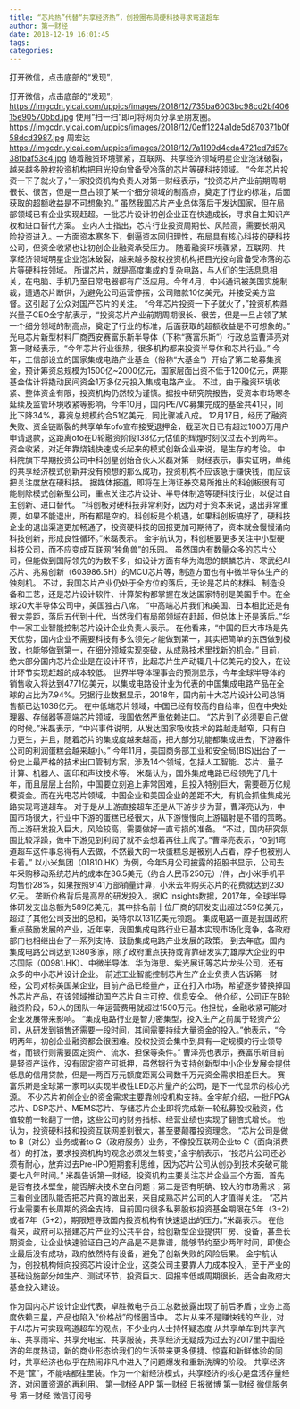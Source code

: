 ```yaml
---
title: “芯片热”代替“共享经济热”，创投圈布局硬科技寻求弯道超车
author: 第一财经
date: 2018-12-19 16:01:45
tags: 
categories: 
---
```

打开微信，点击底部的“发现”，
<!-- more -->
打开微信，点击底部的“发现”，
https://imgcdn.yicai.com/uppics/images/2018/12/735ba6003bc98cd2bf40615e90570bbd.jpg
使用“扫一扫”即可将网页分享至朋友圈。
https://imgcdn.yicai.com/uppics/images/2018/12/0eff1224a1de5d870371b0f58dcd3987.jpg
周宏达
https://imgcdn.yicai.com/uppics/images/2018/12/7a1199d4cda4721ed7d57e38fbaf53c4.jpg
随着融资环境骤紧，互联网、共享经济领域明星企业泡沫破裂，越来越多股权投资机构把目光投向曾备受冷落的芯片等硬科技领域。
“今年芯片投资一下子就火了，”一家投资机构负责人对第一财经表示，“投资芯片产业前期周期很长、很苦，但是一旦占领了某一个细分领域的制高点，奠定了行业的标准，后面获取的超额收益是不可想象的。”
虽然我国芯片产业总体落后于发达国家，但在局部领域已有企业实现赶超。一批芯片设计初创企业正在快速成长，寻求自主知识产权和进口替代方案。
业内人士指出，芯片行业投资周期长、风险高，需要长期风险投资进入。一方面资本寒冬下，倒逼资本回归理性，布局具有核心科技的硬科技公司，但资金收紧也让初创企业融资承受压力。
随着融资环境骤紧，互联网、共享经济领域明星企业泡沫破裂，越来越多股权投资机构把目光投向曾备受冷落的芯片等硬科技领域。
所谓芯片，就是高度集成的复杂电路，与人们的生活息息相关，在电脑、手机乃至日常电器都有广泛应用。今年4月，中兴通讯被美国实施制裁，遭遇芯片断供，为避免公司运营停摆，公司赔款10亿美元，并接受美方监督。这引起了公众对国产芯片的关注。
“今年芯片投资一下子就火了，”投资机构鼎兴量子CEO金宇航表示，“投资芯片产业前期周期很长、很苦，但是一旦占领了某一个细分领域的制高点，奠定了行业的标准，后面获取的超额收益是不可想象的。”
光电芯片新型材料厂商西安赛富乐斯半导体（下称“赛富乐斯”）行政总监曹泽亮对第一财经表示，“今年芯片行业很热，很多机构都来投资半导体和芯片行业。”
今年，工信部设立的国家集成电路产业基金（俗称“大基金”）开始了第二轮募集资金，预计筹资总规模为1500亿~2000亿元，国家层面出资不低于1200亿元，两期基金估计将撬动民间资金1万多亿元投入集成电路产业。
不过，由于融资环境收紧、整体资金有限，投资机构仍然较为谨慎。据投中研究院报告，受资本市场寒冬延续及监管环境收紧等影响，今年10月，国内PE/VC募集完成的基金共41只，同比下降34%，募资总规模约合51亿美元，同比骤减八成。
12月17日，经历了融资失败、资金链断裂的共享单车ofo宣布接受退押金，截至次日已有超过1000万用户申请退款，这距离ofo在D轮融资阶段138亿元估值的辉煌时刻仅过去不到两年。
资金收紧，对近年靠烧钱快速成长起来的模式创新企业来说，是生存的考验。
中科院旗下早期投资公司中科创星创始合伙人米磊对第一财经表示，事实证明，单纯的共享经济模式创新并没有预想的那么成功，投资机构不应该急于赚快钱，而应该把关注度放在硬科技。
据媒体报道，即将在上海证券交易所推出的科创板很有可能剔除模式创新型公司，重点关注芯片设计、半导体制造等硬科技行业，以促进自主创新、进口替代。
“科创板对硬科技非常利好，因为对于资本来说，退出非常重要，如果不能退出，所有都是空的。科创板是个机遇，如果科创板搞好了，硬科技企业的退出渠道更加畅通了，投资硬科技的回报更加可期待了，资本就会慢慢涌向科技创新，形成良性循环。”米磊表示。
金宇航认为，科创板要更多关注中小型硬科技公司，而不应变成互联网“独角兽”的乐园。
虽然国内有数量众多的芯片公司，但能做到国际领先的为数不多，如设计方面有华为海思的麒麟芯片、寒武纪AI芯片、兆易创新（603986.SH）的MCU芯片等，制造方面也有中微半导体生产的蚀刻机。
不过，我国芯片产业仍处于全方位的落后，无论是芯片的材料、制造设备和工艺，还是芯片设计软件、计算架构都掌握在发达国家特别是美国手中。在全球20大半导体公司中，美国独占八席。
“中高端芯片我们和美国、日本相比还是有很大差距，落后五代到十代，当然我们有局部领域在赶超，但总体上还是落后。”华中一家工业智能控制芯片设计企业负责人表示。
在他看来，“中国的巨大市场是先天优势，国内企业不需要科技有多么领先才能做到第一，其实把简单的东西做到极致，也能够做到第一，在细分领域实现突破，从成熟技术里找新的机会。”
目前，绝大部分国内芯片企业是在设计环节，比起芯片生产动辄几十亿美元的投入，在设计环节实现赶超的成本较低。
世界半导体理事会的预测显示，今年全球半导体的销售收入将达到4771亿美元，以集成电路设计业为代表的中国集成电路产品在全球的占比为7.94%。另据行业数据显示，2018年，国内前十大芯片设计公司总销售额已达1036亿元。
在中低端芯片领域，中国已经有较高的自给率，但在中央处理器、存储器等高端芯片领域，我国依然严重依赖进口。
“芯片到了必须要自己做的时候。”米磊表示，“中兴事件说明，从发达国家吸收技术的路越走越窄，只有自力更生，并且，随着芯片的集成度越来越高，把大部分功能都集成进去，下游器件公司的利润蛋糕会越来越小。”
今年11月，美国商务部工业和安全局(BIS)出台了一份史上最严格的技术出口管制方案，涉及14个领域，包括人工智能、芯片、量子计算、机器人、面印和声纹技术等。
米磊认为，国外集成电路已经领先了几十年，而且层层上台阶，中国要立刻追上非常困难，且投入特别巨大，需要砸万亿规模资金。而在光电芯片领域，中国企业和美国企业的差距不大，有机会抓住集成光路实现弯道超车。
对于是从上游直接超车还是从下游步步为营，曹泽亮认为，中国市场很大，行业中下游的蛋糕已经很大，从下游慢慢向上游辐射是不错的策略。而上游研发投入巨大，风险较高，需要做好一直亏损的准备。
“不过，国内研究氛围比较浮躁，做中下游见到利润了就不会想着再往上爬了。”曹泽亮表示，“0到1弯道超车这件事总得有人去做，不然最大的一块蛋糕总是被别人占着，脖子也被别人卡着。”
以小米集团（01810.HK）为例，今年5月公司披露的招股书显示，公司去年采购移动系统芯片的成本在36.5美元（约合人民币250元）/件，占小米手机平均售价28%，如果按照9141万部销量计算，小米去年购买芯片的花费就达到230亿元。
垄断价格背后是高昂的研发投入。据IC Insights数据，2017年，全球半导体研发支出总额为589亿美元，其中排名前十位厂商的研发支出超过359亿美元，超过了其他公司支出的总和，英特尔以131亿美元领跑。
集成电路一直是我国政府重点鼓励发展的产业，近年来，我国集成电路行业已基本实现市场化竞争，各政府部门也相继出台了一系列支持、鼓励集成电路产业发展的政策。
到去年底，国内集成电路公司达到1380多家，除了政府重点扶持或背靠研发实力雄厚大企业的中芯国际（00981.HK）、中微半导体、华为海思、紫光展讯等芯片龙头公司，还有众多的中小芯片设计企业。
前述工业智能控制芯片生产企业负责人告诉第一财经，公司对标美国某企业，目前产品已经量产，正在打入市场，希望逐步替换掉国外芯片产品，在该领域推动国产芯片自主可控、信息安全。
他介绍，公司正在B轮融资阶段，50人的团队一年运营费用就超过1500万元。他担忧，金融收紧可能对企业发展带来影响。
“集成电路行业是智力密集型，投入生产之前属于轻资产公司，从研发到销售还需要一段时间，其间需要持续大量资金的投入。”他表示，“今明两年，初创企业融资都会很困难。股权投资会集中到具有一定规模的行业领导者，而银行则需要固定资产、流水、担保等条件。”
曹泽亮也表示，赛富乐斯目前是轻资产运作，没有固定资产可抵押，虽然银行为支持创新型中小企业发展会提供低息的信用贷款，但是一两百万元额度距离公司数千万元资金需求相差巨大。
赛富乐斯是全球第一家可以实现半极性LED芯片量产的公司，是下一代显示的核心光源。
不少芯片初创企业的资金需求主要靠创投机构支持。金宇航介绍，一批FPGA芯片、DSP芯片、MEMS芯片、存储芯片企业即将完成新一轮私募股权融资，估值较前一轮翻了一倍，这些公司的财务指标、经营业绩也实现了翻倍式增长。
他认为，投资硬科技和投资互联网差别很大，甚至要颠覆投资理念。
“芯片公司是做to B（对公）业务或者to G（政府服务）业务，不像投互联网企业to C（面向消费者）的打法，要求投资机构的观念必须发生转变，”金宇航表示，“投芯片公司还必须有耐心，放弃过去Pre-IPO短期套利思维，因为芯片公司从创办到技术突破可能要七八年时间。”
米磊告诉第一财经，投资机构主要关注芯片企业三个方面，首先是否有技术壁垒，能否解决技术空白问题；第二是否有明确、较大的市场需求；第三看创业团队能否把芯片真的做出来，来自成熟芯片公司的人才值得关注。
“芯片行业需要有长周期的资金支持，目前国内很多私募股权投资基金期限在5年（3+2）或者7年（5+2），期限短导致国内投资机构有快速退出的压力。”米磊表示。
在他看来，政府可以搭建芯片产业的公共平台，给创新型企业提供厂房、设备，甚至长期资金，让企业快速验证自己的产品是不是靠谱，能够节约至少两年时间，即使企业最后没有成功，政府依然持有设备，避免了创新失败的风险后果。
金宇航认为，创投机构倾向投资芯片设计企业，这类公司主要靠人力成本投入，至于产业的基础设施部分如生产、测试环节，投资巨大、回报率低或周期很长，适合由政府大基金投入建设。
 
 
作为国内芯片设计企业代表，卓胜微电子员工总数披露出现了前后矛盾；业务上高度依赖三星，产品也陷入“价格战”的怪圈当中。
芯片从来不是赚快钱的产业，对于AI芯片可实现弯道超车的观点，不少业内人士持怀疑态度
从共享单车到共享汽车、共享雨伞、共享充电宝、共享服装，共享经济无疑成为过去的2017里中国经济的年度热词，新的商业形态给我们的生活带来更多便捷、惊喜和新鲜体验的同时，共享经济也似乎在热闹非凡中进入了问题爆发和重新洗牌的阶段。
共享经济不是“筐”，不能啥都往里装。作为一个新经济模式，共享经济的核心是盘活存量经济，对闲置资源的再利用。
第一财经
APP
第一财经
日报微博
第一财经
微信服务号
第一财经
微信订阅号
